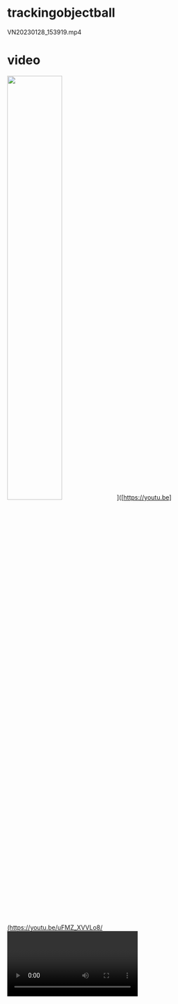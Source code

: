 # trackingobjectball
VN20230128_153919.mp4
# video
<!-- <video src="https://github.com/kikysr27/trackingobjectball/blob/881e74cbf167aed6fcacf2bd35df96ffc95354e2/VN20230128_153919.mp4"></video> -->
<img src="[[https://img.youtube.com](https://youtu.be/uFMZ_XVVLo8)]([https://youtu.be/uFMZ_XVVLo8](https://youtu.be/uFMZ_XVVLo8))/vi/<VIDEO ID>/maxresdefault.jpg" width="50%">]([https://youtu.be](https://youtu.be/uFMZ_XVVLo8/<VIDEO ID>)
 https://user-images.githubusercontent.com/[22210051/124587799-abcfe300-de75-11eb-89e0-3f68ed20b79b.mp4https://github.com/kikysr27/trackingobjectball/blob/881e74cbf167aed6fcacf2bd35df96ffc95354e2/VN20230128_153919.mp4?width=200&height=200

